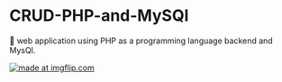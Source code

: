 # CRUD-PHP-and-MySQl
:date: web application using PHP as a programming language backend and MysQl.


<a href="https://imgflip.com/gif/2yj2z2"><img src="https://i.imgflip.com/2yj2z2.gif" title="made at imgflip.com"/></a>
